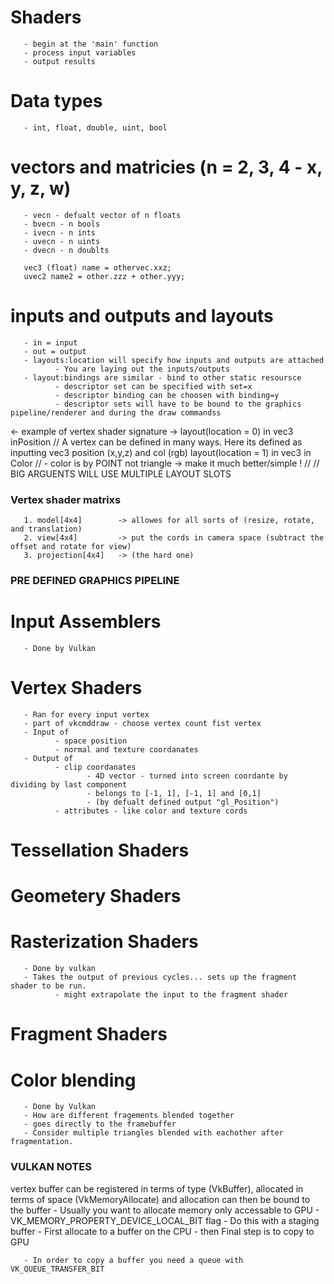 

# Shaders
       - begin at the 'main' function
       - process input variables
       - output results

# Data types
       - int, float, double, uint, bool

# vectors and matricies (n = 2, 3, 4 - x, y, z, w)
       - vecn - defualt vector of n floats
       - bvecn - n bools
       - ivecn - n ints
       - uvecn - n uints
       - dvecn - n doublts

       vec3 (float) name = othervec.xxz;
       uvec2 name2 = other.zzz + other.yyy;

# inputs and outputs and layouts
       - in = input
       - out = output
       - layouts:location will specify how inputs and outputs are attached
              - You are laying out the inputs/outputs
       - layout:bindings are similar - bind to other static resoursce
              - descriptor set can be specified with set=x
              - descriptor binding can be choosen with binding=y
              - descriptor sets will have to be bound to the graphics pipeline/renderer and during the draw commandss


<- example of vertex shader signature ->
layout(location = 0) in vec3 inPosition // A vertex can be defined in many ways. Here its defined as inputting vec3 position (x,y,z) and col (rgb)
layout(location = 1) in vec3 in Color   //       - color is by POINT not triangle -> make it much better/simple !
//                                          // BIG ARGUENTS WILL USE MULTIPLE LAYOUT SLOTS




### Vertex shader matrixs
       1. model[4x4]        -> allowes for all sorts of (resize, rotate, and translation)  
       2. view[4x4]         -> put the cords in camera space (subtract the offset and rotate for view)
       3. projection[4x4]   -> (the hard one)

### PRE DEFINED GRAPHICS PIPELINE ###
# Input Assemblers
       - Done by Vulkan
# Vertex Shaders
       - Ran for every input vertex
       - part of vkcmddraw - choose vertex count fist vertex
       - Input of 
              - space position
              - normal and texture coordanates
       - Output of 
              - clip coordanates
                     - 4D vector - turned into screen coordante by dividing by last component
                     - belongs to [-1, 1], [-1, 1] and [0,1]
                     - (by defualt defined output "gl_Position")
              - attributes - like color and texture cords

# Tessellation Shaders

# Geometery Shaders

# Rasterization Shaders
       - Done by vulkan
       - Takes the output of previous cycles... sets up the fragment shader to be run.
              - might extrapolate the input to the fragment shader 
# Fragment Shaders

# Color blending
       - Done by Vulkan
       - How are different fragements blended together
       - goes directly to the framebuffer
       - Consider multiple triangles blended with eachother after fragmentation.







### VULKAN NOTES
vertex buffer can be registered in terms of type (VkBuffer), allocated in terms of space (VkMemoryAllocate) and allocation can then be bound to the buffer
       - Usually you want to allocate memory only accessable to GPU - VK_MEMORY_PROPERTY_DEVICE_LOCAL_BIT flag
       - Do this with a staging buffer
              - First allocate to a buffer on the CPU
              - then Final step is to copy to GPU

       - In order to copy a buffer you need a queue with VK_QUEUE_TRANSFER_BIT